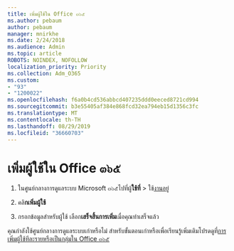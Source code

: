 ```yaml
---
title: เพิ่มผู้ใช้ใน Office ๓๖๕
ms.author: pebaum
author: pebaum
manager: mnirkhe
ms.date: 2/24/2018
ms.audience: Admin
ms.topic: article
ROBOTS: NOINDEX, NOFOLLOW
localization_priority: Priority
ms.collection: Adm_O365
ms.custom:
- "93"
- "1200022"
ms.openlocfilehash: f6a0b4cd536abbcd407235ddd0eeced8721cd994
ms.sourcegitcommit: b3e55405af384e868fcd32ea794eb15d1356c3fc
ms.translationtype: MT
ms.contentlocale: th-TH
ms.lasthandoff: 08/29/2019
ms.locfileid: "36660703"
---
```

# <a name="add-a-user-to-office-365"></a>เพิ่มผู้ใช้ใน Office ๓๖๕

1. ในศูนย์กลางการดูแลระบบ Microsoft ๓๖๕ไปที่ผู้**ใช้ที่** >  ใช้[งานอยู่](https://admin.microsoft.com/Adminportal/Home?source=applauncher#/users)

2. คลิ**กเพิ่มผู้ใช้**

3. กรอกข้อมูลสำหรับผู้ใช้ เลือก**เสร็จสิ้นการเพิ่ม**เมื่อคุณทำเสร็จแล้ว

คุณกำลังใช้ศูนย์กลางการดูแลระบบเก่าหรือไม่ สำหรับขั้นตอนเก่าหรือเพื่อเรียนรู้เพิ่มเติมโปรดดูที่[การเพิ่มผู้ใช้ทีละรายหรือเป็นกลุ่มใน Office ๓๖๕](https://support.office.com/article/1970f7d6-03b5-442f-b385-5880b9c256ec)
  
